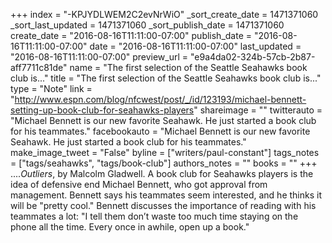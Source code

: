 +++
index = "-KPJYDLWEM2C2evNrWiO"
_sort_create_date = 1471371060
_sort_last_updated = 1471371060
_sort_publish_date = 1471371060
create_date = "2016-08-16T11:11:00-07:00"
publish_date = "2016-08-16T11:11:00-07:00"
date = "2016-08-16T11:11:00-07:00"
last_updated = "2016-08-16T11:11:00-07:00"
preview_url = "e9a4da02-324b-57cb-2b87-aff7711c81de"
name = "The first selection of the Seattle Seahawks book club is..."
title = "The first selection of the Seattle Seahawks book club is..."
type = "Note"
link = "http://www.espn.com/blog/nfcwest/post/_/id/123193/michael-bennett-setting-up-book-club-for-seahawks-players"
shareimage = ""
twitterauto = "Michael Bennett is our new favorite Seahawk. He just started a book club for his teammates."
facebookauto = "Michael Bennett is our new favorite Seahawk. He just started a book club for his teammates."
make_image_tweet = "False"
byline = ["writers/paul-constant"]
tags_notes = ["tags/seahawks", "tags/book-club"]
authors_notes = ""
books = ""
+++
....*Outliers*, by Malcolm Gladwell. A book club for Seahawks players is the idea of defensive end Michael Bennett, who got approval from management. Bennett says his teammates seem interested, and he thinks it will be "pretty cool." Bennett discusses the importance of reading with his teammates a lot: "I tell them don’t waste too much time staying on the phone all the time. Every once in awhile, open up a book."
